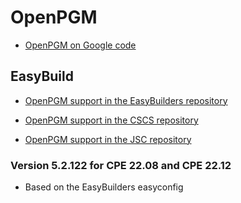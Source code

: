 # OpenPGM

  * [OpenPGM on Google code](https://code.google.com/p/openpgm/)

## EasyBuild

  * [OpenPGM support in the EasyBuilders repository](https://github.com/easybuilders/easybuild-easyconfigs/tree/develop/easybuild/easyconfigs/o/OpenPGM)

  * [OpenPGM support in the CSCS repository](https://github.com/eth-cscs/production/tree/master/easybuild/easyconfigs/o/OpenPGM)

  * [OpenPGM support in the JSC repository](https://github.com/easybuilders/JSC/tree/2022/Golden_Repo/o/OpenPGM)

### Version 5.2.122 for CPE 22.08 and CPE 22.12

- Based on the EasyBuilders easyconfig


